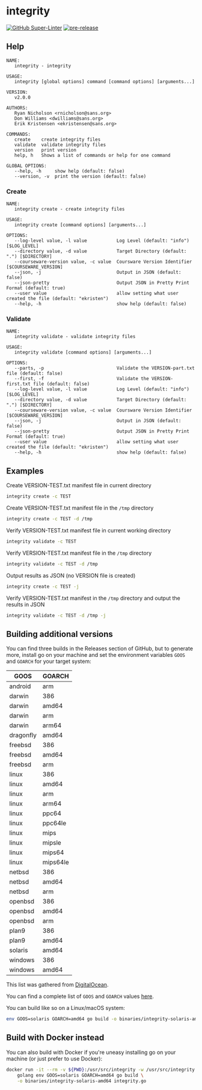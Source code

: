 # integrity

[![GitHub Super-Linter](https://github.com/sans-blue-team/integrity/workflows/Lint%20Code%20Base/badge.svg)](https://github.com/marketplace/actions/super-linter)
[![pre-release](https://github.com/sans-blue-team/integrity/actions/workflows/pre-release.yml/badge.svg)](https://github.com/sans-blue-team/integrity/actions/workflows/pre-release.yml)

## Help

```
NAME:
   integrity - integrity

USAGE:
   integrity [global options] command [command options] [arguments...]

VERSION:
   v2.0.0

AUTHORS:
   Ryan Nicholson <rnicholson@sans.org>
   Don Williams <dwilliams@sans.org>
   Erik Kristensen <ekristensen@sans.org>

COMMANDS:
   create    create integrity files
   validate  validate integrity files
   version   print version
   help, h   Shows a list of commands or help for one command

GLOBAL OPTIONS:
   --help, -h     show help (default: false)
   --version, -v  print the version (default: false)
```

### Create

```
NAME:
   integrity create - create integrity files

USAGE:
   integrity create [command options] [arguments...]

OPTIONS:
   --log-level value, -l value           Log Level (default: "info") [$LOG_LEVEL]
   --directory value, -d value           Target Directory (default: ".") [$DIRECTORY]
   --courseware-version value, -c value  Coursware Version Identifier [$COURSEWARE_VERSION]
   --json, -j                            Output in JSON (default: false)
   --json-pretty                         Output JSON in Pretty Print Format (default: true)
   --user value                          allow setting what user created the file (default: "ekristen")
   --help, -h                            show help (default: false)

```

### Validate

```
NAME:
   integrity validate - validate integrity files

USAGE:
   integrity validate [command options] [arguments...]

OPTIONS:
   --parts, -p                           Validate the VERSION-part.txt file (default: false)
   --first, -f                           Validate the VERSION-first.txt file (default: false)
   --log-level value, -l value           Log Level (default: "info") [$LOG_LEVEL]
   --directory value, -d value           Target Directory (default: ".") [$DIRECTORY]
   --courseware-version value, -c value  Coursware Version Identifier [$COURSEWARE_VERSION]
   --json, -j                            Output in JSON (default: false)
   --json-pretty                         Output JSON in Pretty Print Format (default: true)
   --user value                          allow setting what user created the file (default: "ekristen")
   --help, -h                            show help (default: false)
```

## Examples

Create VERSION-TEST.txt manifest file in current directory

```bash
integrity create -c TEST
```

Create VERSION-TEST.txt manifest file in the `/tmp` directory

```bash
integrity create -c TEST -d /tmp
```

Verify VERSION-TEST.txt manifest file in current working directory

```bash
integrity validate -c TEST
```

Verify VERSION-TEST.txt manifest file in the `/tmp` directory

```bash
integrity validate -c TEST -d /tmp
```

Output results as JSON (no VERSION file is created)

```bash
integrity create -c TEST -j
```

Verify VERSION-TEST.txt manifest in the `/tmp` directory and output the results in JSON

```bash
integrity validate -c TEST -d /tmp -j
```

## Building additional versions

You can find three builds in the Releases section of GitHub, but to generate more, install go on your machine and set the environment variables `GOOS` and `GOARCH` for your target system:

| GOOS | GOARCH |
|------|--------|
| android | arm |
| darwin | 386 |
| darwin | amd64 |
| darwin | arm |
| darwin | arm64 |
| dragonfly | amd64 |
| freebsd | 386 |
| freebsd | amd64 |
| freebsd | arm |
| linux | 386 |
| linux | amd64 |
| linux | arm |
| linux | arm64 |
| linux | ppc64 |
| linux | ppc64le |
| linux | mips |
| linux | mipsle |
| linux | mips64 |
| linux | mips64le |
| netbsd | 386 |
| netbsd | amd64 |
| netbsd | arm |
| openbsd | 386 |
| openbsd | amd64 |
| openbsd | arm |
| plan9 | 386 |
| plan9 | amd64 |
| solaris | amd64 |
| windows | 386 |
| windows | amd64 |

This list was gathered from [DigitalOcean](https://www.digitalocean.com/community/tutorials/how-to-build-go-executables-for-multiple-platforms-on-ubuntu-16-04).

You can find a complete list of `GOOS` and `GOARCH` values [here](https://github.com/golang/go/blob/master/src/go/build/syslist.go).

You can build like so on a Linux/macOS system:

```bash
env GOOS=solaris GOARCH=amd64 go build -o binaries/integrity-solaris-amd64 integrity.go
```

## Build with Docker instead

You can also build with Docker if you're uneasy installing go on your machine (or just prefer to use Docker):

```bash
docker run -it --rm -v ${PWD}:/usr/src/integrity -w /usr/src/integrity \
    golang env GOOS=solaris GOARCH=amd64 go build \
    -o binaries/integrity-solaris-amd64 integrity.go
```
